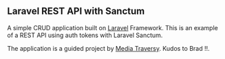 ## Laravel REST API with Sanctum

A simple CRUD application built on [Laravel](https://laravel.com) Framework. This is an example of a REST API using auth tokens with Laravel Sanctum.

The application is a guided project by [Media Traversy](https://www.youtube.com/watch?v=MT-GJQIY3EU&t=32s). Kudos to Brad !!.

